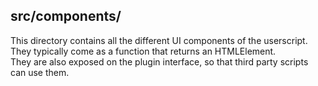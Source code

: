 ## src/components/
This directory contains all the different UI components of the userscript.  
They typically come as a function that returns an HTMLElement.  
They are also exposed on the plugin interface, so that third party scripts can use them.

